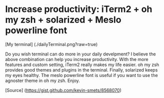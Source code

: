 # Increase productivity: iTerm2 + oh my zsh + solarized + Meslo powerline font

[My terminal] (./dailyTerminal.png?raw=true)

Do you wish terminal can do more in your daily develpment? I believe the above combination can help you increase productivity. With the more features and custom setting, iTerm2 really makes my life easier. oh my zsh provides good themes and plugins in the terminal. Finally, solarized keeps my eyes healthy. The meslo powerline font is useful if you want to use the agnoster theme in oh my zsh. Enjoy.

[Source] (https://gist.github.com/kevin-smets/8568070)

